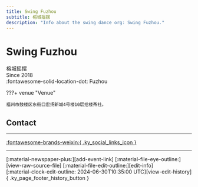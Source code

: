 ```yaml
---
title: Swing Fuzhou
subtitle: 榕城摇摆
description: "Info about the swing dance org: Swing Fuzhou."
---
```


# Swing Fuzhou

榕城摇摆  
Since 2018  
:fontawesome-solid-location-dot: Fuzhou  


???+ venue "Venue"

    福州市鼓楼区东街口宏扬新城4号楼10层拾楼茶社。  

## Contact


---

 [:fontawesome-brands-weixin:{ .ky_social_links_icon }](# "榕城摇摆 SwingFuzhou")

---

<div class="ky_page_footer" markdown>
<div class="ky_page_footer_trailing" markdown="span">
[:material-newspaper-plus:][add-event-link]
[:material-file-eye-outline:][view-raw-source-file]
[:material-file-edit-outline:][edit-info]
</div>
<div class="ky_page_footer_leading" markdown="span">
[:material-clock-edit-outline: 2024-06-30T10:35:00 UTC][view-edit-history]{ .ky_page_footer_history_button }
</div>
</div>

[add-event-link]: https://github.com/swingdance/events/issues/new?assignees=&labels=add+event&projects=&template=02-add_entity.yml&title=%5Bzh_CN%5D%20Add%20Event%3A%20%3CName%3E&region=zh_CN&province=Fujian&city=Fuzhou&org_id=swing-fu-zhou "Add Event"
[view-raw-source-file]: https://github.com/swingdance/orgs/blob/main/zh_CN/swing-fu-zhou.json "View Raw Source File"
[edit-info]: https://github.com/swingdance/orgs/issues/new?assignees=&labels=update+org&projects=&template=03-update_entity.yml&title=%5Bzh_CN%5D%20Update%20Org%3A%20Swing%20Fuzhou&region=zh_CN&id=swing-fu-zhou&name=Swing%20Fuzhou "Edit Info"

[view-edit-history]: https://github.com/swingdance/orgs/commits/main/zh_CN/swing-fu-zhou.json "View Edit History"
